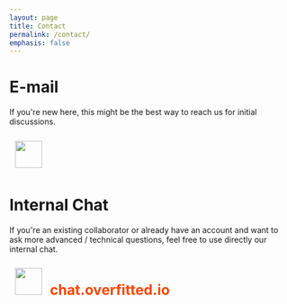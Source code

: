 ```yaml
---
layout: page
title: Contact
permalink: /contact/
emphasis: false
---
```



# E-mail

If you're new here, this might be the best way to reach us for initial discussions.

<div>
<img src="{{ '/assets/img/icons/ic_email.svg' | relative_url }}" style="margin:auto; width: 48px; height: 48px; pointer-events: none; user-select: none; display: inline-block; margin: 10px;">
<h3 style="color: orangered; text-align: center; font-size: 25px; word-break: break-word; border: none; display: inline-block;"><script>document.write(atob('aGVsbG9Ab3ZlcmZpdHRlZC5pbw=='))</script></h3>
</div>


# Internal Chat

If you're an existing collaborator or already have an account and want to ask more advanced / technical questions, feel free to use directly our internal chat.

<div>
<img src="{{ '/assets/img/icons/ic_chat.svg' | relative_url }}" style="margin:auto; width: 48px; height: 48px; pointer-events: none; user-select: none; display: inline-block; margin: 10px;">
<h3 style="color: orangered; text-align: center; font-size: 25px; word-break: break-word; border: none; display: inline-block;">chat.overfitted.io</h3>
</div>
